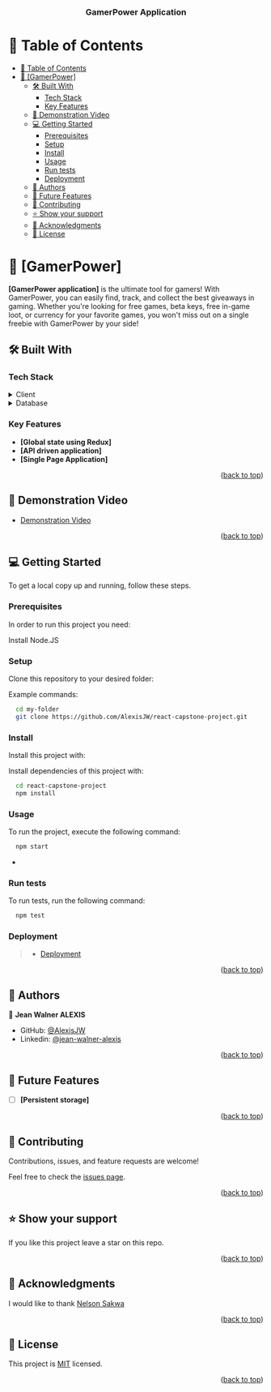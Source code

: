 <a name="readme-top"></a>

<div align="center">
  <h3><b>GamerPower Application</b></h3>
</div>

<!-- TABLE OF CONTENTS -->

# 📗 Table of Contents

- [📗 Table of Contents](#-table-of-contents)
- [📖 \[GamerPower\] ](#-gamerpower-)
  - [🛠 Built With ](#-built-with-)
    - [Tech Stack ](#tech-stack-)
    - [Key Features ](#key-features-)
  - [🚀 Demonstration Video ](#-demonstration-video-)
  - [💻 Getting Started ](#-getting-started-)
    - [Prerequisites](#prerequisites)
    - [Setup](#setup)
    - [Install](#install)
    - [Usage](#usage)
    - [Run tests](#run-tests)
    - [Deployment](#deployment)
  - [👥 Authors ](#-authors-)
  - [🔭 Future Features ](#-future-features-)
  - [🤝 Contributing ](#-contributing-)
  - [⭐️ Show your support ](#️-show-your-support-)
  - [🙏 Acknowledgments ](#-acknowledgments-)
  - [📝 License ](#-license-)

<!-- PROJECT DESCRIPTION -->

# 📖 [GamerPower] <a name="about-project"></a>

**[GamerPower application]** is the ultimate tool for gamers! With GamerPower, you can easily find, track, and collect the best giveaways in gaming. Whether you're looking for free games, beta keys, free in-game loot, or currency for your favorite games, you won't miss out on a single freebie with GamerPower by your side!

## 🛠 Built With <a name="built-with"></a>

### Tech Stack <a name="tech-stack"></a>



<details>
  <summary>Client</summary>
  <ul>
    <li><a href="https://reactjs.org/">React.js</a></li>
  </ul>
</details>

<details>
  <summary>Database</summary>
  <ul>
    <li><a href="https://www.gamerpower.com/api/giveaways">Open GamePower API</a></li>
  </ul>
</details>

<!-- Features -->

### Key Features <a name="key-features"></a>

- **[Global state using Redux]**
- **[API driven application]**
- **[Single Page Application]**

<p align="right">(<a href="#readme-top">back to top</a>)</p>

<!-- Demonstration Video -->

## 🚀 Demonstration Video <a name="live-demo"></a>

- [Demonstration Video](https://www.loom.com/share/0ce4f760e4c446c9b89603bbb8851f31)

<p align="right">(<a href="#readme-top">back to top</a>)</p>

<!-- GETTING STARTED -->

## 💻 Getting Started <a name="getting-started"></a>

To get a local copy up and running, follow these steps.

### Prerequisites

In order to run this project you need:

Install Node.JS

### Setup

Clone this repository to your desired folder:

Example commands:

```sh
  cd my-folder
  git clone https://github.com/AlexisJW/react-capstone-project.git
```

### Install

Install this project with:

Install dependencies of this project with:

```sh
  cd react-capstone-project
  npm install
```

### Usage

To run the project, execute the following command:

```sh
  npm start
```
-

### Run tests

To run tests, run the following command:

```sh
  npm test
```

### Deployment

> - [Deployment](https://gamepower.onrender.com/)

<p align="right">(<a href="#readme-top">back to top</a>)</p>

<!-- AUTHORS -->

## 👥 Authors <a name="authors"></a>

👤 **Jean Walner ALEXIS**

- GitHub: [@AlexisJW](https://github.com/AlexisJW)
- Linkedin: [@jean-walner-alexis](https://www.linkedin.com/in/jean-walner-alexis/)

<p align="right">(<a href="#readme-top">back to top</a>)</p>

<!-- FUTURE FEATURES -->

## 🔭 Future Features <a name="future-features"></a>

- [ ] **[Persistent storage]**

<p align="right">(<a href="#readme-top">back to top</a>)</p>

<!-- CONTRIBUTING -->

## 🤝 Contributing <a name="contributing"></a>

Contributions, issues, and feature requests are welcome!

Feel free to check the [issues page](../../issues/).

<p align="right">(<a href="#readme-top">back to top</a>)</p>

<!-- SUPPORT -->

## ⭐️ Show your support <a name="support"></a>

If you like this project leave a star on this repo.

<p align="right">(<a href="#readme-top">back to top</a>)</p>

<!-- ACKNOWLEDGEMENTS -->

## 🙏 Acknowledgments <a name="acknowledgements"></a>

I would like to thank [Nelson Sakwa](https://www.behance.net/sakwadesignstudio)

<p align="right">(<a href="#readme-top">back to top</a>)</p>

<!-- LICENSE -->

## 📝 License <a name="license"></a>

This project is [MIT](./MIT.md) licensed.

<p align="right">(<a href="#readme-top">back to top</a>)</p>

